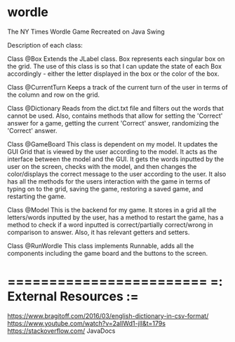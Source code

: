 # wordle
The NY Times Wordle Game Recreated on Java Swing

Description of each class:

  Class @Box
  Extends the JLabel class. Box represents each singular box on the grid. The use of this class is so that I can
  update the state of each Box accordingly - either the letter displayed in the box or the color of the box.

  Class @CurrentTurn
  Keeps a track of the current turn of the user in terms of the column and row on the grid.

  Class @Dictionary
  Reads from the dict.txt file and filters out the words that cannot be used. Also, contains methods that allow
  for setting the 'Correct' answer for a game, getting the current 'Correct' answer, randomizing the 'Correct' answer.

  Class @GameBoard
  This class is dependent on my model. It updates the GUI Grid that is viewed by the user according to the model. It
  acts as the interface between the model and the GUI. It gets the words inputted by the user on the screen,
  checks with the model, and then changes the color/displays the correct message to the user according to the user.
  It also has all the methods for the users interaction with the game in terms of typing on to the grid, saving the game,
  restoring a saved game, and restarting the game.

  Class @Model
  This is the backend for my game. It stores in a grid all the letters/words inputted by the user, has a method to restart the game,
  has a method to check if a word inputted is correct/partially correct/wrong in comparison to answer. Also, it has
  relevant getters and setters.

  Class @RunWordle
  This class implements Runnable, adds all the components including the game board and the buttons to the screen.


========================
=: External Resources :=
========================

  https://www.bragitoff.com/2016/03/english-dictionary-in-csv-format/
  https://www.youtube.com/watch?v=2alIWd1-jlI&t=179s
  https://stackoverflow.com/
  JavaDocs
